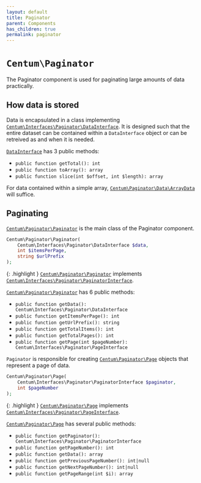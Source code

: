 ```yaml
---
layout: default
title: Paginator
parent: Components
has_children: true
permalink: paginator
---
```




# `Centum\Paginator`

The Paginator component is used for paginating large amounts of data practically.



## How data is stored

Data is encapsulated in a class implementing [`Centum\Interfaces\Paginator\DataInterface`](https://github.com/SidRoberts/centum/blob/development/src/Interfaces/Paginator/DataInterface.php).
It is designed such that the entire dataset can be contained within a `DataInterface` object or can be retreived as and when it is needed.

[`DataInterface`](https://github.com/SidRoberts/centum/blob/development/src/Interfaces/Paginator/DataInterface.php) has 3 public methods:

- `public function getTotal(): int`
- `public function toArray(): array`
- `public function slice(int $offset, int $length): array`

For data contained within a simple array, [`Centum\Paginator\Data\ArrayData`](https://github.com/SidRoberts/centum/blob/development/src/Paginator/Data/ArrayData.php) will suffice.



## Paginating

[`Centum\Paginator\Paginator`](https://github.com/SidRoberts/centum/blob/development/src/Paginator/Paginator.php) is the main class of the Paginator component.

```php
Centum\Paginator\Paginator(
    Centum\Interfaces\Paginator\DataInterface $data,
    int $itemsPerPage,
    string $urlPrefix
);
```

{: .highlight }
[`Centum\Paginator\Paginator`](https://github.com/SidRoberts/centum/blob/development/src/Paginator/Paginator.php) implements [`Centum\Interfaces\Paginator\PaginatorInterface`](https://github.com/SidRoberts/centum/blob/development/src/Interfaces/Paginator/PaginatorInterface.php).

[`Centum\Paginator\Paginator`](https://github.com/SidRoberts/centum/blob/development/src/Paginator/Paginator.php) has 6 public methods:

- `public function getData(): Centum\Interfaces\Paginator\DataInterface`
- `public function getItemsPerPage(): int`
- `public function getUrlPrefix(): string`
- `public function getTotalItems(): int`
- `public function getTotalPages(): int`
- `public function getPage(int $pageNumber): Centum\Interfaces\Paginator\PageInterface`

`Paginator` is responsible for creating [`Centum\Paginator\Page`](https://github.com/SidRoberts/centum/blob/development/src/Paginator/Page.php) objects that represent a page of data.

```php
Centum\Paginator\Page(
    Centum\Interfaces\Paginator\PaginatorInterface $paginator,
    int $pageNumber
);
```

{: .highlight }
[`Centum\Paginator\Page`](https://github.com/SidRoberts/centum/blob/development/src/Paginator/Page.php) implements [`Centum\Interfaces\Paginator\PageInterface`](https://github.com/SidRoberts/centum/blob/development/src/Interfaces/Paginator/PageInterface.php).

[`Centum\Paginator\Page`](https://github.com/SidRoberts/centum/blob/development/src/Paginator/Page.php) has several public methods:

- `public function getPaginator(): Centum\Interfaces\Paginator\PaginatorInterface`
- `public function getPageNumber(): int`
- `public function getData(): array`
- `public function getPreviousPageNumber(): int|null`
- `public function getNextPageNumber(): int|null`
- `public function getPageRange(int $i): array`

